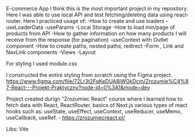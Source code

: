 E-commerce App
I think this is the most important project in my repository. Here I was able to use local API and test fetching/deleting data using react-router. Here I practiced usage of: 
-How to create and use loaders
-useLoaderData
-useParams
-Local Storage
-How to load min/page of products from API
-How to gather information on how many products I will receive from the response (for pagination)
-useContext with Outlet component
-How to create paths, nested paths,  redirect
-Form , Link and NavLink components
-Views
-Layout

For styling I used module.css

I constructed the entire styling from scratch using the Figma project. https://www.figma.com/file/72Lr3t2FqKeDUA8iWOkDcm/Zrozumie%C4%87-React---Projekt-Praktyczny?node-id=0%3A1&mode=dev

Project created durign "Zrozumiec React" course where I learned how to fetch data with React, ReactRouter, basics of Next.js various types of react hooks such as: useState, useEffect, useContext, useReducer, useMemo, useCallback, useRef. - https://zrozumiecreact.pl/

Libs: Vite
